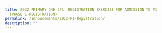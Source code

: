 ```yaml
---
title: 2022 PRIMARY ONE (P1) REGISTRATION EXERCISE FOR ADMISSION TO P1 IN 2023
  (PHASE 1 REGISTRATION)
permalink: /annoucements/2022-P1-Registration/
description: ""
---
```


